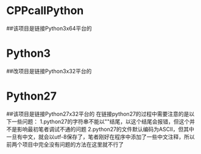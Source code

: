 # CPPcallPython
##该项目是链接Python3x64平台的
# Python3
##改项目是链接Python3x32平台的
# Python27
##该项目是链接Python27x32平台的
在链接python27的过程中需要注意的是以下一些问题：
1.python27的字符串不能以"\"结尾，以这个结尾会报错，但这个并不是影响最初笔者调试不通的问题
2.python27的文件默认编码为ASCII，但其中一旦有中文，就会以utf-8保存了，笔者刚好在程序中添加了一些中文注释，所以前两个项目中完全没有问题的方法在这里就不行了
